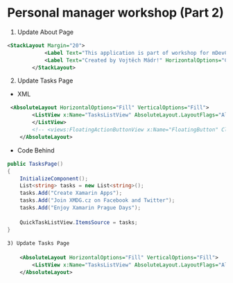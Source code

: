 #  Personal manager workshop (Part 2)

<!-- ## Tabbed Page -->
<!-- First we will create tabbed page, where we will store all our pages.

All you have to do is:

1) Add new Item to Solution - Tabbed Page (Str�nka s kartami in Czech)

![New Tabbed Page](../Resources/Screenshots/NewTabbedPage.png)

I this new page you will see something like this:
```xml
<?xml version="1.0" encoding="utf-8" ?>
<TabbedPage xmlns="http://xamarin.com/schemas/2014/forms"
             xmlns:x="http://schemas.microsoft.com/winfx/2009/xaml"
             x:Class="PersonalManager.TabbedPage1">
  <!--Pages can be added as references or inline-->
  <!-- <ContentPage Title="Tab 1" />
  <ContentPage Title="Tab 2" />
  <ContentPage Title="Tab 3" />
</TabbedPage>
```
**TasksPage**, **ContactsPage** and **AboutPage** are pages which we will add now.

## Rest of pages
Create new page with: Add new item -  Xamarin Forms Page (xaml)

![Tabbed Page Custom Page](../Resources/Screenshots/TabbedPageCustomPage.png)

Create three pages with names:
1) TasksPage
2) ContactsPage
3) AboutPage

Then add their references to your Tabbed Page, so final Tabbed Page will look like this:
```xml
<?xml version="1.0" encoding="utf-8" ?>
<TabbedPage xmlns="http://xamarin.com/schemas/2014/forms"
            xmlns:x="http://schemas.microsoft.com/winfx/2009/xaml"
            xmlns:local="clr-namespace:PersonalManager.Pages"
            x:Class="PersonalManager.MainPage">
    <local:TasksPage Title="Tasks"/>
    <local:ContactsPage Title="Contacts"/>
    <local:AboutPage Title="About"/>
</TabbedPage>
``` --> 

1) Update About Page 

```xml
<StackLayout Margin="20">
            <Label Text="This application is part of workshop for mDevCamp!" HorizontalOptions="Center"/>
            <Label Text="Created by Vojtěch Mádr!" HorizontalOptions="Center"/>
        </StackLayout>
```

2) Update Tasks Page

* XML

```xml
 <AbsoluteLayout HorizontalOptions="Fill" VerticalOptions="Fill">
        <ListView x:Name="TasksListView" AbsoluteLayout.LayoutFlags="All" AbsoluteLayout.LayoutBounds="0, 0, 1, 1">
        </ListView>
        <!-- <views:FloatingActionButtonView x:Name="FloatingButton" Clicked="Button_Clicked" AbsoluteLayout.LayoutFlags="PositionProportional" AbsoluteLayout.LayoutBounds="1, 1, AutoSize, AutoSize" ButtonColor="Blue" ImageName="add"/> -->
    </AbsoluteLayout>
```

* Code Behind

```csharp
public TasksPage()
{
	InitializeComponent();
	List<string> tasks = new List<string>();
	tasks.Add("Create Xamarin Apps");
	tasks.Add("Join XMDG.cz on Facebook and Twitter");
	tasks.Add("Enjoy Xamarin Prague Days");

    QuickTaskListView.ItemsSource = tasks;
}

```
```xml
3) Update Tasks Page

    <AbsoluteLayout HorizontalOptions="Fill" VerticalOptions="Fill">
        <ListView x:Name="TasksListView" AbsoluteLayout.LayoutFlags="All" AbsoluteLayout.LayoutBounds="0, 0, 1, 1"/>
    </AbsoluteLayout>
```

